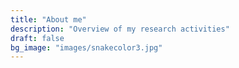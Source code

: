 ```yaml
---
title: "About me"
description: "Overview of my research activities"
draft: false
bg_image: "images/snakecolor3.jpg"
---
```




